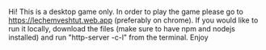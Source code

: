 Hi! This is a desktop game only.
In order to play the game please go to https://lechemveshtut.web.app (preferably on chrome).
If you would like to run it locally, download the files (make sure to have npm and nodejs installed) and run "http-server -c-l" from the terminal. 
Enjoy
